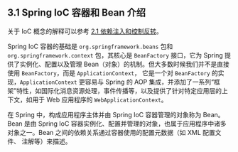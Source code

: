 ## 3.1 Spring IoC 容器和 Bean 介绍

关于 IoC 概念的解释可以参考 [2.1 依赖注入和控制反转](../PartI/0003-2.1-Dependency-Injection-and-Inversion-of-Control.md)。

Spring IoC 容器的基础是 `org.springframework.beans` 包和 `org.springframework.context` 包，其核心是 `BeanFactory` 接口，它为 Spring 提供了实例化、配置以及管理 Bean（对象）的机制。但大多数时候我们并不是直接使用 `BeanFactory`，而是 `ApplicationContext`， 它是一个对 `BeanFactory` 的实现，`ApplicationContext` 更容易与 Spring 的 AOP 集成，并添加了一系列“框架”特性，如国际化消息资源处理，事件传播等，以及提供了针对特定应用层的上下文，如用于 Web 应用程序的 `WebApplicationContext`。

在 Spring 中，构成应用程序主体并由 Spring IoC 容器管理的对象称为 Bean。Bean 是由 Spring IoC 容器实例化、配置并管理的对象，也属于应用程序中诸多对象之一。Bean 之间的依赖关系通过容器使用的配置元数据（如 XML 配置文件、 注解等）来描述。

